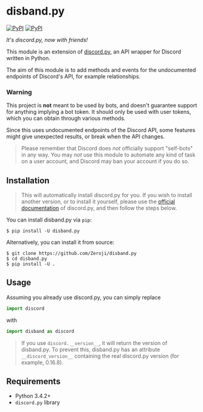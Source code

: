 disband.py
==========

[![PyPI](https://img.shields.io/pypi/v/disband.py.svg)](https://pypi.python.org/pypi/disband.py/)
[![PyPI](https://img.shields.io/pypi/pyversions/disband.py.svg)](https://pypi.python.org/pypi/disband.py/)

*It's discord.py, now with friends!*

This module is an extension of [discord.py](https://github.com/Rapptz/discord.py),
an API wrapper for Discord written in Python.

The aim of this module is to add methods and events for the undocumented
endpoints of Discord's API, for example relationships.

### Warning

This project is **not** meant to be used by bots, and doesn't guarantee
support for anything implying a bot token. It should only be used with
user tokens, which you can obtain through various methods.

Since this uses undocumented endpoints of the Discord API, some features
might give unexpected results, or break when the API changes.

> Please remember that Discord does *not* officially support "self-bots"
> in any way. You may *not* use this module to automate any kind of task
> on a user account, and Discord may ban your account if you do so.


## Installation

> This will automatically install discord.py for you. If you wish to install
> another version, or to install it yourself, please use the
> [official documentation](https://github.com/Rapptz/discord.py#installing)
> of discord.py, and then follow the steps below.

You can install disband.py via `pip`:

```
$ pip install -U disband.py
```

Alternatively, you can install it from source:

```
$ git clone https://github.com/Zeroji/disband.py
$ cd disband.py
$ pip install -U .
```

## Usage

Assuming you already use discord.py, you can simply replace

```python
import discord
```

with

```python
import disband as discord
```

> If you use `discord.__version__`, it will return the version of disband.py.
> To prevent this, disband.py has an attribute `__discord_version__` containing
> the real discord.py version (for example, 0.16.8).

## Requirements
- Python 3.4.2+
- `discord.py` library

